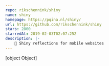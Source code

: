 ```yaml
---
repo: rikschennink/shiny
name: shiny
homepage: https://pqina.nl/shiny/
url: https://github.com/rikschennink/shiny
stars: 2800
starredAt: 2019-02-03T02:07:25Z
description: |-
    🌟 Shiny reflections for mobile websites
---
```


[object Object]
